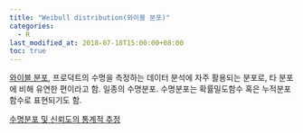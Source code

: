 ```yaml
---
title: "Weibull distribution(와이블 분포)"
categories: 
  - R
last_modified_at: 2018-07-18T15:00:00+08:00
toc: true
---
```


[와이블 분포](https://ko.wikipedia.org/wiki/%EB%B2%A0%EC%9D%B4%EB%B6%88_%EB%B6%84%ED%8F%AC), 프로덕트의 수명을 측정하는 데이터 분석에 자주 활용되는 분포로, 타 분포에 비해 유연한 편이라고 함. 일종의 수명분포. 수명분포는 확률밀도함수 혹은 누적분포함수로 표현되기도 함.

[수명분포 및 신뢰도의 통계적 추정](http://www.promoim.co.kr/Link_file/%EB%B6%84%ED%8F%AC%EC%B6%94%EC%A0%95(%EC%A0%84%EC%B9%98%ED%98%81).pdf) 
